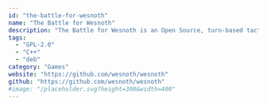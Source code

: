 ```yaml
---
id: "the-battle-for-wesnoth"
name: "The Battle for Wesnoth"
description: "The Battle for Wesnoth is an Open Source, turn-based tactical strategy game with a high fantasy theme, featuring both singleplayer and online/hotseat multiplayer combat."
tags:
  - "GPL-2.0"
  - "C++"
  - "deb"
category: "Games"
website: "https://github.com/wesnoth/wesnoth"
github: "https://github.com/wesnoth/wesnoth"
#image: "/placeholder.svg?height=300&width=400"
---
```


